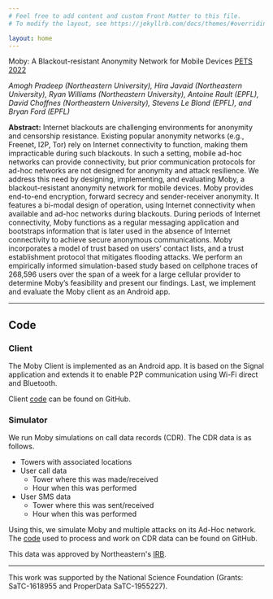 ```yaml
---
# Feel free to add content and custom Front Matter to this file.
# To modify the layout, see https://jekyllrb.com/docs/themes/#overriding-theme-defaults

layout: home
---
```


Moby: A Blackout-resistant Anonymity Network for Mobile Devices [PETS 2022](https://petsymposium.org/2022/files/papers/issue3/popets-2022-0071.pdf)

*Amogh Pradeep (Northeastern University), Hira Javaid (Northeastern University), Ryan Williams (Northeastern University), Antoine Rault (EPFL), David Choffnes (Northeastern University), Stevens Le Blond (EPFL), and Bryan Ford (EPFL)*

**Abstract:** Internet blackouts are challenging environments for anonymity and censorship resistance.
Existing popular anonymity networks (e.g., Freenet, I2P, Tor) rely on Internet connectivity to function, making them impracticable during such blackouts.
In such a setting, mobile ad-hoc networks can provide connectivity, but prior communication protocols for ad-hoc networks are not designed for anonymity and attack resilience.
We address this need by designing, implementing, and evaluating Moby, a blackout-resistant anonymity network for mobile devices.
Moby provides end-to-end encryption, forward secrecy and sender-receiver anonymity.
It features a bi-modal design of operation, using Internet connectivity when available and ad-hoc networks during blackouts.
During periods of Internet connectivity, Moby functions as a regular messaging application and bootstraps information that is later used in the absence of Internet connectivity to achieve secure anonymous communications.
Moby incorporates a model of trust based on users’ contact lists, and a trust establishment protocol that mitigates flooding attacks.
We perform an empirically informed simulation-based study based on cellphone traces of 268,596 users over the span of a week for a large cellular provider to determine Moby’s feasibility and present our findings.
Last, we implement and evaluate the Moby client as an Android app.

---

## Code

### Client

The Moby Client is implemented as an Android app.
It is based on the Signal application and extends it to enable P2P communication using Wi-Fi direct and Bluetooth.

Client [code](https://github.com/amoghbl1/moby_android) can be found on GitHub.

### Simulator

We run Moby simulations on call data records (CDR).
The CDR data is as follows.
- Towers with associated locations
- User call data
  - Tower where this was made/received
  - Hour when this was performed
- User SMS data
  - Tower where this was sent/received
  - Hour when this was performed

Using this, we simulate Moby and multiple attacks on its Ad-Hoc network. The [code](https://github.com/00h-i-r-a00/moby_simulator) used to process and work on CDR data can be found on GitHub.

This data was approved by Northeastern's [IRB](https://research.northeastern.edu/hsrp/).

---

This work was supported by the National Science Foundation (Grants: SaTC-1618955 and ProperData SaTC-1955227).
